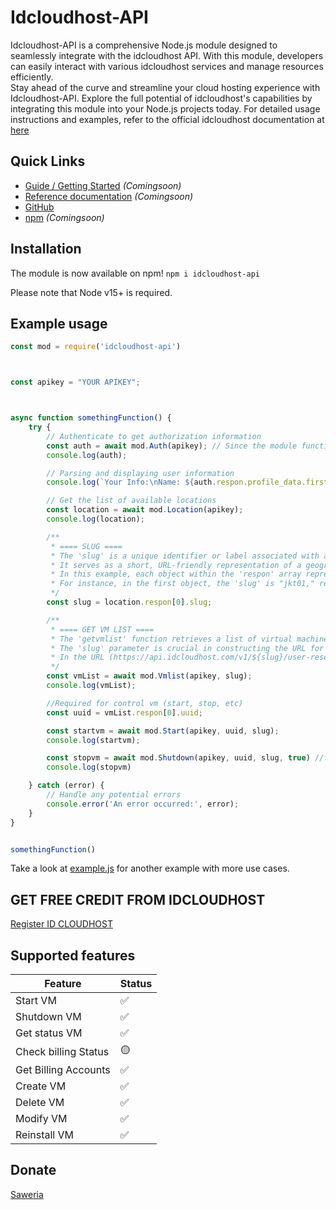 # Idcloudhost-API
Idcloudhost-API is a comprehensive Node.js module designed to seamlessly integrate with the idcloudhost API. With this module, developers can easily interact with various idcloudhost services and manage resources efficiently. <br>Stay ahead of the curve and streamline your cloud hosting experience with Idcloudhost-API. Explore the full potential of idcloudhost's capabilities by integrating this module into your Node.js projects today. For detailed usage instructions and examples, refer to the official idcloudhost documentation at [here](https://api.idcloudhost.com/)<br>




## Quick Links

* [Guide / Getting Started](https://sonofescobar1337.dev/) _(Comingsoon)_
* [Reference documentation](https://sonofescobar1337.dev/) _(Comingsoon)_
* [GitHub](https://github.com/sonofescobar1337/idcloudhost-api)
* [npm](https://npmjs.org/package/) _(Comingsoon)_


## Installation
The module is now available on npm! `npm i idcloudhost-api`

Please note that Node v15+ is required.


## Example usage

```js
const mod = require('idcloudhost-api')



const apikey = "YOUR APIKEY";



async function somethingFunction() {
    try {
        // Authenticate to get authorization information
        const auth = await mod.Auth(apikey); // Since the module function is asynchronous, use await
        console.log(auth);

        // Parsing and displaying user information
        console.log(`Your Info:\nName: ${auth.respon.profile_data.first_name}\n`);

        // Get the list of available locations
        const location = await mod.Location(apikey);
        console.log(location);

        /**
         * ==== SLUG ====
         * The 'slug' is a unique identifier or label associated with a specific location or resource.
         * It serves as a short, URL-friendly representation of a geographical or resource-related term.
         * In this example, each object within the 'respon' array represents a location, and the 'slug' field provides a concise identifier for that location.
         * For instance, in the first object, the 'slug' is "jkt01," representing the location or resource associated with "SouthJKT-a."
         */
        const slug = location.respon[0].slug;

        /**
         * ==== GET VM LIST ====
         * The 'getvmlist' function retrieves a list of virtual machines (VM) associated with a specific resource or location.
         * The 'slug' parameter is crucial in constructing the URL for the API request, dynamically specifying the location or resource for which the VM list is requested.
         * In the URL (https://api.idcloudhost.com/v1/${slug}/user-resource/vm/list), the 'slug' is inserted into the path, indicating the specific location's endpoint.
         */
        const vmList = await mod.Vmlist(apikey, slug);
        console.log(vmList);

        //Required for control vm (start, stop, etc)
        const uuid = vmList.respon[0].uuid;

        const startvm = await mod.Start(apikey, uuid, slug);
        console.log(startvm);

        const stopvm = await mod.Shutdown(apikey, uuid, slug, true) //for the last parameter is can be 'true' or 'false'. true is for force shutdown, false is for shutdown normal
        console.log(stopvm)

    } catch (error) {
        // Handle any potential errors
        console.error('An error occurred:', error);
    }
}


somethingFunction()
```

Take a look at [example.js](https://github.com/sonofescobar1337/idcloudhost-api/blob/main/example.js) for another example with more use cases.


## GET FREE CREDIT FROM IDCLOUDHOST 
[Register ID CLOUDHOST](https://console.idcloudhost.com/referral/35q7jb)

## Supported features

| Feature  | Status |
| ------------- | ------------- |
| Start VM  | ✅  |
| Shutdown VM   | ✅  |
| Get status VM  | ✅  |
| Check billing Status | 🟡  |
| Get Billing Accounts  | ✅  |
| Create VM   | ✅  |
| Delete VM  | ✅  |
| Modify VM | ✅  |
| Reinstall VM  | ✅  |


## Donate
[Saweria](https://saweria.co/sonofescobar1337) <br>

